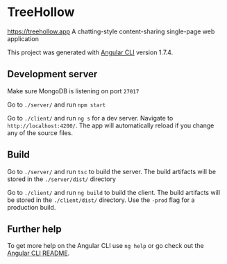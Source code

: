 # TreeHollow
https://treehollow.app A chatting-style content-sharing single-page web application

This project was generated with [Angular CLI](https://github.com/angular/angular-cli) version 1.7.4.

## Development server

Make sure MongoDB is listening on port `27017`

Go to `./server/` and run `npm start`

Go to `./client/` and run `ng s` for a dev server. Navigate to `http://localhost:4200/`. The app will automatically reload if you change any of the source files.

## Build

Go to `./server/` and run `tsc` to build the server. The build artifacts will be stored in the `./server/dist/` directory

Go to `./client/` and run `ng build` to build the client. The build artifacts will be stored in the `./client/dist/` directory. Use the `-prod` flag for a production build.

## Further help

To get more help on the Angular CLI use `ng help` or go check out the [Angular CLI README](https://github.com/angular/angular-cli/blob/master/README.md).
